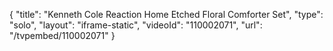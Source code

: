 {
    "title": "Kenneth Cole Reaction Home Etched Floral Comforter Set",
    "type": "solo",
    "layout": "iframe-static",
    "videoId": "110002071",
    "url": "\/tvpembed\/110002071"
}